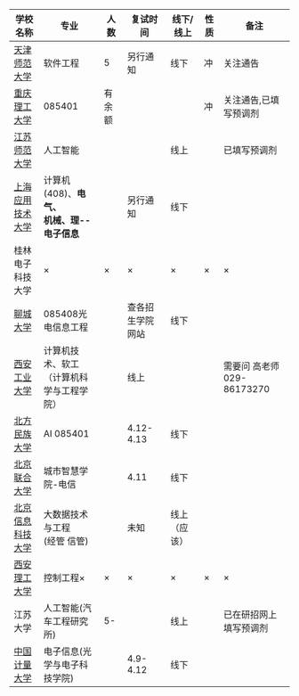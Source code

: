 | 学校名称                                                     | 专业                                            | 人数   | 复试时间         | 线下/线上    | 性质 | 备注                       |
| ------------------------------------------------------------ | ----------------------------------------------- | ------ | ---------------- | ------------ | ---- | -------------------------- |
| [天津师范大学](https://xxgc.tjnu.edu.cn/info/1013/2920.htm)  | 软件工程                                        | 5      | 另行通知         | 线下         | 冲   | 关注通告                   |
| [重庆理工大学](http://zs.yjs.cqut.edu.cn/info/1054/4830.htm) | 085401                                          | 有余额 |                  |              | 冲   | 关注通告,已填写预调剂      |
| [江苏师范大学](http://yjsc.jsnu.edu.cn/c7/24/c10936a378660/page.htm) | 人工智能                                        |        |                  | 线上         |      | 已填写预调剂               |
| [上海应用技术大学](https://gs.sit.edu.cn/2024/0328/c5706a222994/page.htm) | 计算机(408)、**电气、<br />机械、理--电子信息** |        | 另行通知         | 线下         |      |                            |
| 桂林电子科技大学                                             | ×                                               | ×      | ×                | ×            | ×    | ×                          |
| [聊城大学](https://phys.lcu.edu.cn/yjsjy/yjszs/550466.htm)   | 085408光电信息工程                              |        | 查各招生学院网站 | 线下         |      |                            |
| [西安工业大学](https://cs.xatu.edu.cn/info/13885/193520.htm) | 计算机技术、软工<br />（计算机科学与工程学院）  |        | 线上             |              |      | 需要问 高老师 029-86173270 |
| [北方民族大学](https://yjsc.nmu.edu.cn/info/1086/2000.htm)   | AI 085401                                       |        | 4.12-4.13        | 线下         |      |                            |
| [北京联合大学](https://graduate.buu.edu.cn/art/2024/3/27/art_30731_770781.html) | 城市智慧学院-电信                               |        | 4.11             | 线下         |      |                            |
| [北京信息科技大学](https://yanjiusheng.bistu.edu.cn/zsgl/zsxx/zsgg/202403/P020240329706024520952.pdf) | 大数据技术与工程<br />(经管 信管)               |        | 未知             | 线上（应该） |      |                            |
| [西安理工大学](https://zdh.xaut.edu.cn/info/1004/3750.htm)   | 控制工程×                                       | ×      | ×                | ×            | ×    | ×                          |
| 江苏大学                                                     | 人工智能(汽车工程研究所)                        | 5-     |                  | 线上         |      | 已在研招网上填写预调剂     |
| [中国计量大学](https://yjszs.cjlu.edu.cn/info/1016/3579.htm) | 电子信息(光学与电子科技学院)                    |        | 4.9-4.12         | 线下         |      |                            |

